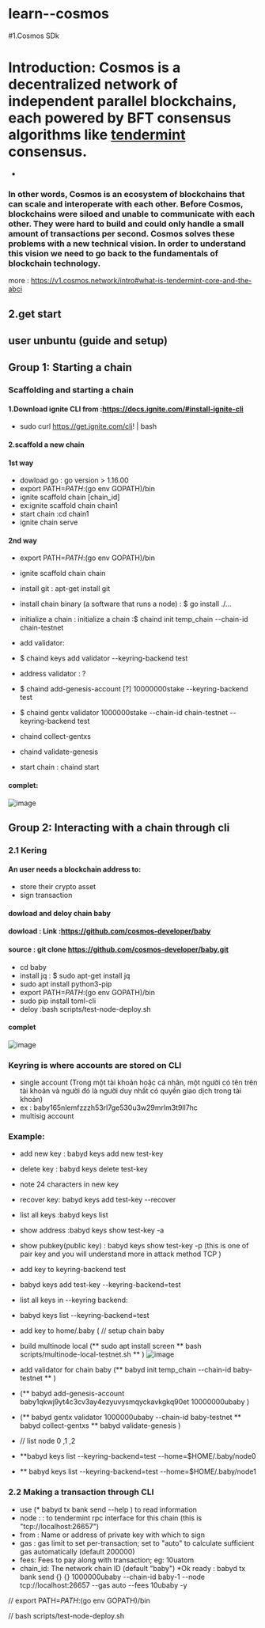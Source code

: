 # learn--cosmos
#1.Cosmos SDk 
# Introduction: Cosmos is a decentralized network of independent parallel blockchains, each powered by BFT consensus algorithms like [tendermint]( https://tendermint.com) consensus. 
-
### In other words, Cosmos is an ecosystem of blockchains that can scale and interoperate with each other. Before Cosmos, blockchains were siloed and unable to communicate with each other. They were hard to build and could only handle a small amount of transactions per second. Cosmos solves these problems with a new technical vision. In order to understand this vision we need to go back to the fundamentals of blockchain technology.
more :
https://v1.cosmos.network/intro#what-is-tendermint-core-and-the-abci

## 2.get start
## user unbuntu (guide and setup)
## Group 1: Starting a chain
### Scaffolding and starting a chain
#### 1.Download ignite CLI from :https://docs.ignite.com/#install-ignite-cli 
* sudo curl https://get.ignite.com/cli! | bash
#### 2.scaffold a new chain 
#### 1st way 
* dowload go : go version > 1.16.00
* export PATH=$PATH:$(go env GOPATH)/bin
* ignite scaffold chain [chain_id]
* ex:ignite scaffold chain chain1
* start chain :cd chain1
* ignite chain serve
#### 2nd way
* export PATH=$PATH:$(go env GOPATH)/bin
* ignite scaffold chain chain
* install git : apt-get install git
* install chain binary (a software that runs a node) : $ go install ./...
* initialize a chain : initialize a chain :$ chaind init temp_chain --chain-id chain-testnet
* add validator:
* $ chaind keys add validator --keyring-backend test
* address validator : ?
* $ chaind add-genesis-account [?] 10000000stake --keyring-backend test
* $ chaind gentx validator 1000000stake --chain-id chain-testnet --keyring-backend test
* chaind collect-gentxs
* chaind validate-genesis

* start chain : chaind start 
#### complet:
![image](https://user-images.githubusercontent.com/98722907/213647632-03be163b-c1c9-4f8a-8d7e-e8ca0ad0fb88.png)

## Group 2: Interacting with a chain through cli
### 2.1 Kering
#### An user needs a blockchain address to:
* store their crypto asset
* sign transaction

#### dowload and deloy chain baby
#### dowload : Link :https://github.com/cosmos-developer/baby 
#### source : git clone https://github.com/cosmos-developer/baby.git 
* cd baby
* install jq : $ sudo apt-get install jq
* sudo apt install python3-pip
* export PATH=$PATH:$(go env GOPATH)/bin
* sudo pip install toml-cli
* deloy :bash scripts/test-node-deploy.sh
#### complet
![image](https://user-images.githubusercontent.com/98722907/213654302-d5641d10-e775-425d-8039-14db633ec0a4.png)

### Keyring is where accounts are stored on CLI
* single account (Trong một tài khoản hoặc cá nhân, một người có tên trên tài khoản và người đó là người duy nhất có
quyền giao dịch trong tài khoản)
* ex : baby165nlemfzzzh53rl7ge530u3w29mrlm3t9ll7hc
* multisig account 
### Example:
* add new key : babyd keys add new test-key 
* delete key : babyd keys delete test-key
* note 24 characters in new key
* recover key: babyd keys add test-key --recover
* list all keys :babyd keys list
* show address :babyd keys show test-key -a 
* show pubkey(public key) : babyd keys show test-key -p (this is one of pair key and you will understand more in attack method TCP )
* add key to keyring-backend test
* babyd keys add test-key --keyring-backend=test 
* list all keys in --keyring backend:
* babyd keys list --keyring-backend=test
* add key to home/.baby (
// setup chain baby 
* build  multinode local (** sudo apt install screen ** bash scripts/multinode-local-testnet.sh ** ) 
![image](https://user-images.githubusercontent.com/98722907/215092095-e39fab84-6645-4a75-8693-45fefcdc74d1.png)

* add validator for chain baby (** babyd  init temp_chain --chain-id baby-testnet ** )
* (** babyd add-genesis-account baby1qkwj9yt4c3cv3ay4ezyuvysmqyckavkgkq90et 10000000ubaby )
* (** babyd gentx validator 1000000ubaby --chain-id baby-testnet **  babyd collect-gentxs ** babyd validate-genesis )
* // list node 0 ,1 ,2
* **babyd keys list --keyring-backend=test --home=$HOME/.baby/node0
*  ** babyd keys list --keyring-backend=test --home=$HOME/.baby/node1
 ### 2.2 Making a transaction through CLI 
 * use (* babyd tx bank send --help ) to read information 
 * node : <host>:<port> to tendermint rpc interface for this chain (this is "tcp://localhost:26657")
 * from : Name or address of private key with which to sign
 * gas : gas limit to set per-transaction; set to "auto" to calculate sufficient gas automatically (default 200000)
 * fees: Fees to pay along with transaction; eg: 10uatom
 * chain_id: The network chain ID (default "baby")
 *Ok ready : babyd tx bank send {} {} 1000000ubaby --chain-id baby-1 --node tcp://localhost:26657  --gas auto --fees 10ubaby -y 


//
export PATH=$PATH:$(go env GOPATH)/bin

//
bash scripts/test-node-deploy.sh
